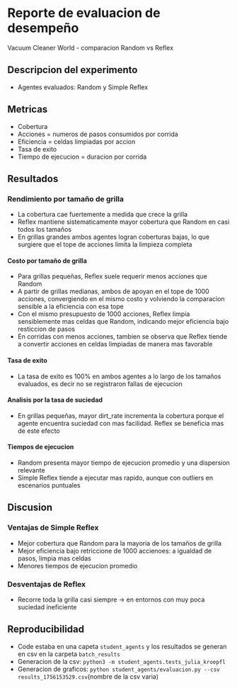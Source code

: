 # Reporte de evaluacion de desempeño
Vacuum Cleaner World - comparacion Random vs Reflex
## Descripcion del experimento
- Agentes evaluados: Random y Simple Reflex

## Metricas
- Cobertura
- Acciones = numeros de pasos consumidos por corrida
- Eficiencia = celdas limpiadas por accion
- Tasa de exito
- Tiempo de ejecucion = duracion por corrida

## Resultados
### Rendimiento por tamaño de grilla
- La cobertura cae fuertemente a medida que crece la grilla
- Reflex mantiene sistematicamente mayor  cobertura que Random en casi todos los tamaños
- En grillas grandes ambos agentes logran coberturas bajas, lo que surgiere que el tope de acciones limita la limpieza completa

#### Costo por tamaño de grilla
- Para grillas pequeñas, Reflex suele requerir menos acciones que Random
- A partir de grillas medianas, ambos de apoyan en el tope de 1000 acciones, convergiendo en el mismo costo y volviendo la comparacion sensible a la eficiencia con esa tope
- Con el mismo presupuesto de 1000 acciones, Reflex limpia sensiblemente mas celdas que Random, indicando mejor eficiencia bajo resticcion de pasos
- En corridas con menos acciones, tambien se observa que Reflex tiende a convertir acciones en celdas limpiadas de manera mas favorable
#### Tasa de exito
- La tasa de exito es 100% en ambos agentes a lo largo de los tamaños evaluados, es decir no se registraron fallas de ejecucion
#### Analisis por la tasa de suciedad
- En grillas pequeñas, mayor dirt_rate incrementa la cobertura porque el agente encuentra suciedad con mas facilidad. Reflex se beneficia mas de este efecto
#### Tiempos de ejecucion
- Random presenta mayor tiempo de ejecucion promedio y una dispersion relevante
- Simple Reflex tiende a ejecutar mas rapido, aunque con outliers en escenarios puntuales
## Discusion
### Ventajas de Simple Reflex
- Mejor cobertura que Random para la mayoria de los tamaños de grilla
- Mejor eficiencia bajo retriccione de 1000 accienoes: a igualdad de pasos, limpia mas celdas
- Menores tiempos de ejecucion promedio

### Desventajas de Reflex
- Recorre toda la grilla casi siempre -> en entornos con muy poca suciedad ineficiente

## Reproducibilidad
- Code estaba en una capeta `student_agents` y los resultados se generan en csv en la carpeta `batch_results`
- Generacion de la csv: `python3 -m student_agents.tests_julia_kroepfl`
- Generacion de graficos: `python student_agents/evaluacion.py --csv results_1756153529.csv`(nombre de la csv varia)